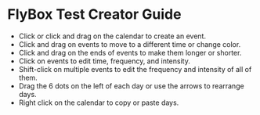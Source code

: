 # FlyBox Test Creator Guide


- Click or click and drag on the calendar to create an event. 
- Click and drag on events to move to a different time or change color. 
- Click and drag on the ends of events to make them longer or shorter. 
- Click on events to edit time, frequency, and intensity. 
- Shift-click on multiple events to edit the frequency and intensity of all of them. 
- Drag the 6 dots on the left of each day or use the arrows to rearrange days. 
- Right click on the calendar to copy or paste days. 